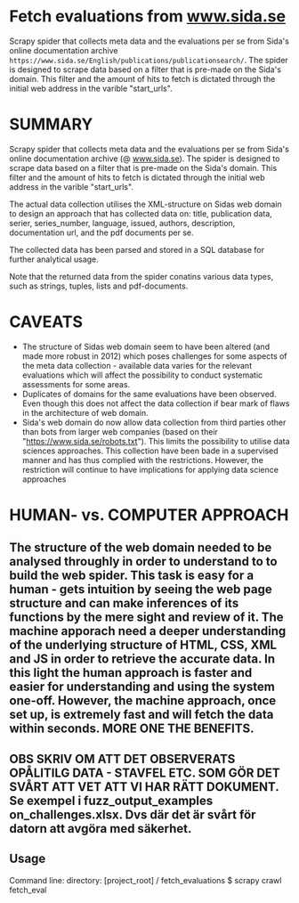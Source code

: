 
# Fetch evaluations from www.sida.se

Scrapy spider that collects meta data and the evaluations per se from Sida's online documentation archive `https://www.sida.se/English/publications/publicationsearch/`.
The spider is designed to scrape data based on a filter that is pre-made on the Sida's domain.
This filter and the amount of hits to fetch is dictated through the initial web address in the varible "start_urls".

# SUMMARY
Scrapy spider that collects meta data and the evaluations per se from Sida's online documentation archive (@ www.sida.se).
The spider is designed to scrape data based on a filter that is pre-made on the Sida's domain.
This filter and the amount of hits to fetch is dictated through the initial web address in the varible "start_urls".
   
The actual data collection utilises the XML-structure on Sidas web domain to design an approach 
that has collected data on: title, publication data, serier, series_number, language, issued,
authors, description, documentation url, and the pdf documents per se. 

The collected data has been parsed and stored in a SQL database for further analytical usage. 
    
Note that the returned data from the spider conatins various data types, such as strings, tuples, lists
and pdf-documents.

# CAVEATS
* The structure of Sidas web domain seem to have been altered (and made more robust in 2012) which poses 
    challenges for some aspects of the meta data collection - available data varies for the relevant evaluations
     which will affect the possibility to conduct systematic assessments for some areas. 
* Duplicates of domains for the same evaluations have been observed. Even though this does not affect the
     data collection if bear mark of flaws in the architecture of web domain.
* Sida's web domain do now allow data collection from third parties other than bots from larger web companies
     (based on their "https://www.sida.se/robots.txt"). This limits the possibility to utilise data sciences approaches.
     This collection have been bade in a supervised manner and has thus complied with the restrictions.
     However, the restriction will continue to have implications for applying data science approaches

# HUMAN- vs. COMPUTER APPROACH 
The structure of the web domain needed to be analysed throughly in order to understand to to build the web spider.
This task is easy for a human - gets intuition by seeing the web page structure and can make inferences of its functions
by the mere sight and review of it. The machine apporach need a deeper understanding of the underlying structure of HTML,
CSS, XML and JS in order to retrieve the accurate data.
In this light the human approach is faster and easier for understanding and using the system one-off. However,
the machine approach, once set up, is extremely fast and will fetch the data within seconds. MORE ONE THE BENEFITS. 
---

OBS  SKRIV OM ATT DET OBSERVERATS OPÅLITILG DATA  - STAVFEL ETC. SOM GÖR DET SVÅRT ATT VET ATT VI HAR RÄTT DOKUMENT. 
Se exempel i fuzz_output_examples on_challenges.xlsx. Dvs där det är svårt för datorn att avgöra med säkerhet. 
---
## Usage

Command line: directory: [project_root] / fetch_evaluations
$ scrapy crawl fetch_eval